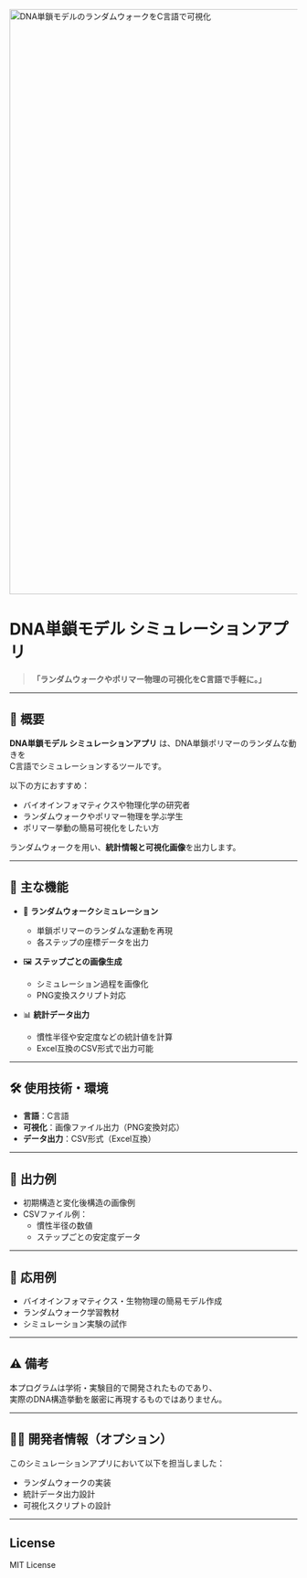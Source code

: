 <p>
   <img width="1536" height="1024" alt="DNA単鎖モデルのランダムウォークをC言語で可視化" src="https://github.com/user-attachments/assets/2230e3cc-ed64-4f63-8f88-01630c4720e0" />
 
</p>

# DNA単鎖モデル シミュレーションアプリ

> **「ランダムウォークやポリマー物理の可視化をC言語で手軽に。」**

---

## 🧬 概要

**DNA単鎖モデル シミュレーションアプリ** は、DNA単鎖ポリマーのランダムな動きを  
C言語でシミュレーションするツールです。

以下の方におすすめ：

- バイオインフォマティクスや物理化学の研究者
- ランダムウォークやポリマー物理を学ぶ学生
- ポリマー挙動の簡易可視化をしたい方

ランダムウォークを用い、**統計情報と可視化画像**を出力します。

---

## 🔧 主な機能

- 🎲 **ランダムウォークシミュレーション**
    - 単鎖ポリマーのランダムな運動を再現
    - 各ステップの座標データを出力

- 🖼 **ステップごとの画像生成**
    - シミュレーション過程を画像化
    - PNG変換スクリプト対応

- 📊 **統計データ出力**
    - 慣性半径や安定度などの統計値を計算
    - Excel互換のCSV形式で出力可能

---

## 🛠 使用技術・環境

- **言語**：C言語
- **可視化**：画像ファイル出力（PNG変換対応）
- **データ出力**：CSV形式（Excel互換）

---

## 📸 出力例

- 初期構造と変化後構造の画像例
- CSVファイル例：
    - 慣性半径の数値
    - ステップごとの安定度データ

---

## 🧪 応用例

- バイオインフォマティクス・生物物理の簡易モデル作成
- ランダムウォーク学習教材
- シミュレーション実験の試作

---

## ⚠️ 備考

本プログラムは学術・実験目的で開発されたものであり、  
実際のDNA構造挙動を厳密に再現するものではありません。

---

## 👨‍💻 開発者情報（オプション）

このシミュレーションアプリにおいて以下を担当しました：

- ランダムウォークの実装
- 統計データ出力設計
- 可視化スクリプトの設計

---

## License

MIT License
